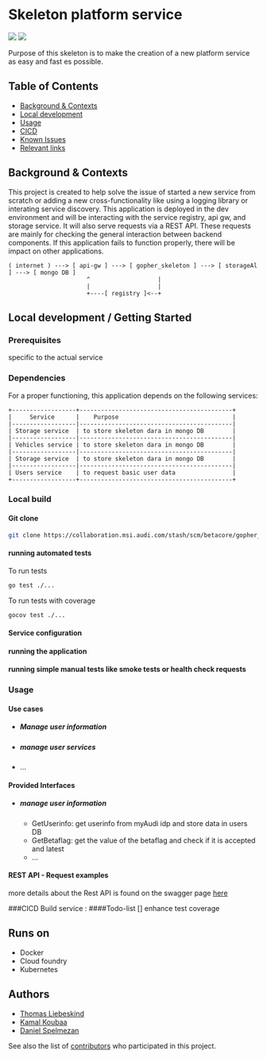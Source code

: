 <!-- Project Title -->

# Skeleton platform service 
![](https://img.shields.io/badge/App_Version-v0.1.1_latest-red.svg)
![](https://img.shields.io/badge/Api_Version-v1-green.svg)

<!-- One Paragraph of project description goes here, it describes the functionality without details about the context in the system -->
Purpose of this skeleton is to make the creation of a new platform service as easy and fast es possible.

## Table of Contents

- [Background & Contexts](#background)
- [Local development](#local_development )
- [Usage](#usage)
- [CICD](#cicd)
- [Known Issues](#known_issues)
- [Relevant links](#links)

## Background & Contexts
This project is created to help solve the issue of started a new service from scratch or adding a new cross-functionality like using a logging library or interating service discovery.
This application is deployed in the dev environment and will be interacting with the service registry, api gw, and storage service.
It will also serve requests via a REST API. These requests are mainly for checking the general interaction between backend components.
If this application fails to function properly, there will be impact on other applications.

```
( internet ) ---> [ api-gw ] ---> [ gopher_skeleton ] ---> [ storageAl ] ---> [ mongo DB ]
                      ^                   |
                      |                   |
                      +----[ registry ]<--+
```     

## Local development / Getting Started 
### Prerequisites
specific to the actual service

### Dependencies
For a proper functioning, this application depends on the following services:


    +------------------+-------------------------------------------+
    |     Service      |    Purpose                                |
    |------------------|-------------------------------------------|
    | Storage service  | to store skeleton dara in mongo DB        |
    |------------------|-------------------------------------------|
    | Vehicles service | to store skeleton dara in mongo DB        |
    |------------------|-------------------------------------------|
    | Storage service  | to store skeleton dara in mongo DB        |
    |------------------|-------------------------------------------|
    | Users service    | to request basic user data                |
    +------------------+-------------------------------------------+

### Local build
#### Git clone
```bash
git clone https://collaboration.msi.audi.com/stash/scm/betacore/gopher_skeleton.git
```
#### running automated tests
To run tests
```bash
go test ./...
```
To run tests with coverage
```bash
gocov test ./...
```

#### Service configuration
#### running the application
#### running simple manual tests like smoke tests or health check requests
### Usage
#### Use cases
* ##### Manage user information
* ##### manage user services
* ...
#### Provided Interfaces
* ##### manage user information
     - GetUserinfo: get userinfo from myAudi idp and store data in users DB
     - GetBetaflag: get the value of the betaflag and check if it is accepted and latest 
     - ...
#### REST API - Request examples
more details about the Rest API is found on the swagger page [here]()

###CICD
Build service : 
####Todo-list
[] enhance test coverage

## Runs on
* Docker
* Cloud foundry
* Kubernetes

## Authors
* [Thomas Liebeskind](https://collaboration.msi.audi.com/stash/users/thomas.liebeskind_audi.de)
* [Kamal Koubaa](https://collaboration.msi.audi.com/stash/users/kamal.koubaa_valtech-mobility.com)
* [Daniel Spelmezan](https://collaboration.msi.audi.com/stash/plugins/servlet/network/profile/daniel.spelmezan@valtech-mobility.com)

See also the list of [contributors](https://collaboration.msi.audi.com/stash/plugins/servlet/network/contributorsgraph/BETACORE/gopher_skeleton) who participated in this project.
